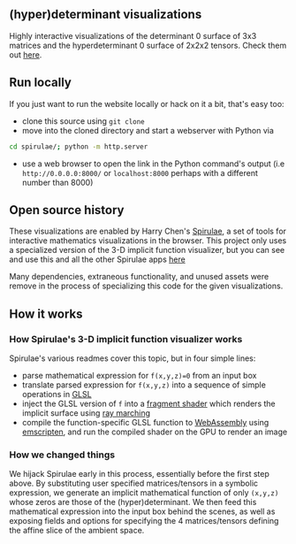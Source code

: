 ## (hyper)determinant visualizations
Highly interactive visualizations of the determinant 0 surface of 3x3 matrices and the hyperdeterminant 0 surface of 2x2x2 tensors.
Check them out [here](https://ghbrown.net/deter).

## Run locally
If you just want to run the website locally or hack on it a bit, that's easy too:
- clone this source using `git clone`
- move into the cloned directory and start a webserver with Python via
```bash
cd spirulae/; python -m http.server
```
- use a web browser to open the link in the Python command's output (i.e `http://0.0.0.0:8000/` or `localhost:8000` perhaps with a different number than 8000)

## Open source history
These visualizations are enabled by Harry Chen's [Spirulae](https://github.com/harry7557558/spirulae/), a set of tools for interactive mathematics visualizations in the browser.
This project only uses a specialized version of the 3-D implicit function visualizer, but you can see and use this and all the other Spirulae apps [here](https://harry7557558.github.io/spirulae/)

Many dependencies, extraneous functionality, and unused assets were remove in the process of specializing this code for the given visualizations.

## How it works
### How Spirulae's 3-D implicit function visualizer works
Spirulae's various readmes cover this topic, but in four simple lines:
- parse mathematical expression for `f(x,y,z)=0` from an input box
- translate parsed expression for `f(x,y,z)` into a sequence of simple operations in [GLSL](https://www.khronos.org/opengl/wiki/Core_Language_(GLSL))
- inject the GLSL version of `f` into a [fragment shader](https://www.khronos.org/opengl/wiki/Fragment_Shader) which renders the implicit surface using [ray marching](https://en.wikipedia.org/wiki/Ray_marching)
- compile the function-specific GLSL function to [WebAssembly](https://webassembly.org/) using [emscripten](https://emscripten.org/), and run the compiled shader on the GPU to render an image
### How we changed things
We hijack Spirulae early in this process, essentially before the first step above.
By substituting user specified matrices/tensors in a symbolic expression, we generate an implicit mathematical function of only `(x,y,z)` whose zeros are those of the (hyper)determinant.
We then feed this mathematical expression into the input box behind the scenes, as well as exposing fields and options for specifying the 4 matrices/tensors defining the affine slice of the ambient space.
